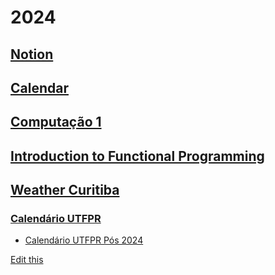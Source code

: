 # 2024

## [Notion](https://www.notion.so/)

## [Calendar](https://calendar.google.com/calendar/u/0/r)

## [Computação 1](/teaching/2024/computacao1/)

## [Introduction to Functional Programming](/teaching/2024/caes005/)

## [Weather Curitiba](https://vanillaweather.com/forecast/36833078-3e66-4b4a-9736-900a9f857689)

### [Calendário UTFPR](https://www.utfpr.edu.br/alunos/calendario)
  - [Calendário UTFPR Pós 2024](https://drippg-utfpr-2024.tiiny.site/)

[Edit this](https://github.com/adolfont/adolfont.github.io/blob/master/admin/2024/index.md)


